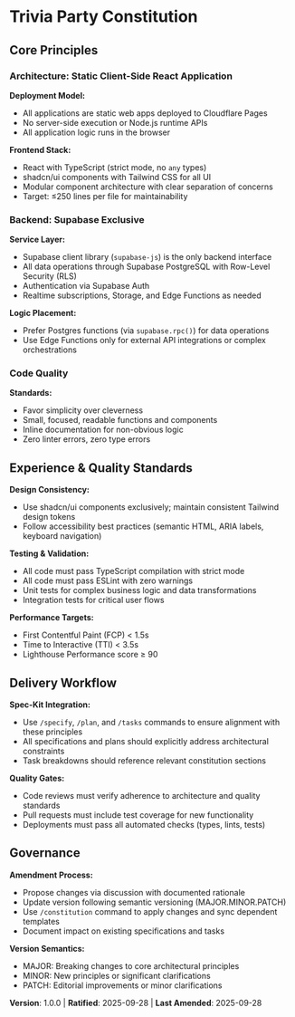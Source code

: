 <!--
Sync Impact Report
Version change: 0.0.0 → 1.0.0
Modified principles: none (initial release)
Added sections: Core Principles; Experience & Quality Standards; Delivery Workflow; Governance
Removed sections: none
Templates requiring updates:
- ✅ .specify/templates/plan-template.md
- ✅ .specify/templates/spec-template.md
- ✅ .specify/templates/tasks-template.md
- ✅ .specify/templates/agent-file-template.md
Follow-up TODOs: none
-->

# Trivia Party Constitution

## Core Principles

### Architecture: Static Client-Side React Application

**Deployment Model:**
- All applications are static web apps deployed to Cloudflare Pages
- No server-side execution or Node.js runtime APIs
- All application logic runs in the browser

**Frontend Stack:**
- React with TypeScript (strict mode, no `any` types)
- shadcn/ui components with Tailwind CSS for all UI
- Modular component architecture with clear separation of concerns
- Target: ≤250 lines per file for maintainability

### Backend: Supabase Exclusive

**Service Layer:**
- Supabase client library (`supabase-js`) is the only backend interface
- All data operations through Supabase PostgreSQL with Row-Level Security (RLS)
- Authentication via Supabase Auth
- Realtime subscriptions, Storage, and Edge Functions as needed

**Logic Placement:**
- Prefer Postgres functions (via `supabase.rpc()`) for data operations
- Use Edge Functions only for external API integrations or complex orchestrations

### Code Quality

**Standards:**
- Favor simplicity over cleverness
- Small, focused, readable functions and components
- Inline documentation for non-obvious logic
- Zero linter errors, zero type errors

## Experience & Quality Standards

**Design Consistency:**
- Use shadcn/ui components exclusively; maintain consistent Tailwind design tokens
- Follow accessibility best practices (semantic HTML, ARIA labels, keyboard navigation)

**Testing & Validation:**
- All code must pass TypeScript compilation with strict mode
- All code must pass ESLint with zero warnings
- Unit tests for complex business logic and data transformations
- Integration tests for critical user flows

**Performance Targets:**
- First Contentful Paint (FCP) < 1.5s
- Time to Interactive (TTI) < 3.5s
- Lighthouse Performance score ≥ 90

## Delivery Workflow

**Spec-Kit Integration:**
- Use `/specify`, `/plan`, and `/tasks` commands to ensure alignment with these principles
- All specifications and plans should explicitly address architectural constraints
- Task breakdowns should reference relevant constitution sections

**Quality Gates:**
- Code reviews must verify adherence to architecture and quality standards
- Pull requests must include test coverage for new functionality
- Deployments must pass all automated checks (types, lints, tests)

## Governance

**Amendment Process:**
- Propose changes via discussion with documented rationale
- Update version following semantic versioning (MAJOR.MINOR.PATCH)
- Use `/constitution` command to apply changes and sync dependent templates
- Document impact on existing specifications and tasks

**Version Semantics:**
- MAJOR: Breaking changes to core architectural principles
- MINOR: New principles or significant clarifications
- PATCH: Editorial improvements or minor clarifications

**Version**: 1.0.0 | **Ratified**: 2025-09-28 | **Last Amended**: 2025-09-28

